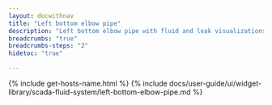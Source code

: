 ```yaml
---
layout: docwithnav
title: "Left bottom elbow pipe"
description: "Left bottom elbow pipe with fluid and leak visualizations."
breadcrumbs: "true"
breadcrumbs-steps: "2"
hidetoc: "true"

---
```

{% include get-hosts-name.html %}
{% include docs/user-guide/ui/widget-library/scada-fluid-system/left-bottom-elbow-pipe.md %}
